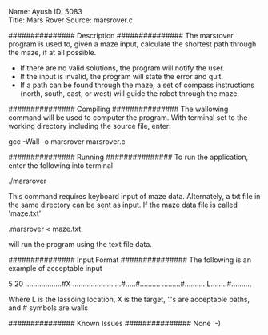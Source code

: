 Name: 	Ayush ID: 5083	 
Title: 	Mars Rover
Source:	marsrover.c

############### Description ###############
The marsrover program is used to, given a maze input, calculate the shortest 
path through the maze, if at all possible. 
- If there are no valid solutions, the program will notify the user. 
- If the input is invalid, the program will state the error and quit.
- If a path can be found through the maze, a set of compass instructions
  (north, south, east, or west) will guide the robot through the maze.

############### Compiling ###############
The wallowing command will be used to computer the program. With terminal 
set to the working directory including the source file, enter:

gcc -Wall -o marsrover marsrover.c

############### Running ###############
To run the application, enter the following into terminal

./marsrover

This command requires keyboard input of maze data. Alternately, a txt 
file in the same directory can be sent as input. If the maze data file 
is called 'maze.txt'

.marsrover < maze.txt

will run the program using the text file data.

############### Input Format ###############
The following is an example of acceptable input

520..................#X.......................#.....#...................#..........L........#..........

Where L is the lassoing location, X is the target,
'.'s are acceptable paths, and # symbols are walls

############### Known Issues ###############
None :-)